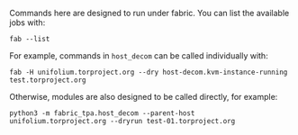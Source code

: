 Commands here are designed to run under fabric. You can list the
available jobs with:

    fab --list

For example, commands in `host_decom` can be called individually with:

    fab -H unifolium.torproject.org --dry host-decom.kvm-instance-running test.torproject.org

Otherwise, modules are also designed to be called directly, for
example:

    python3 -m fabric_tpa.host_decom --parent-host unifolium.torproject.org --dryrun test-01.torproject.org
